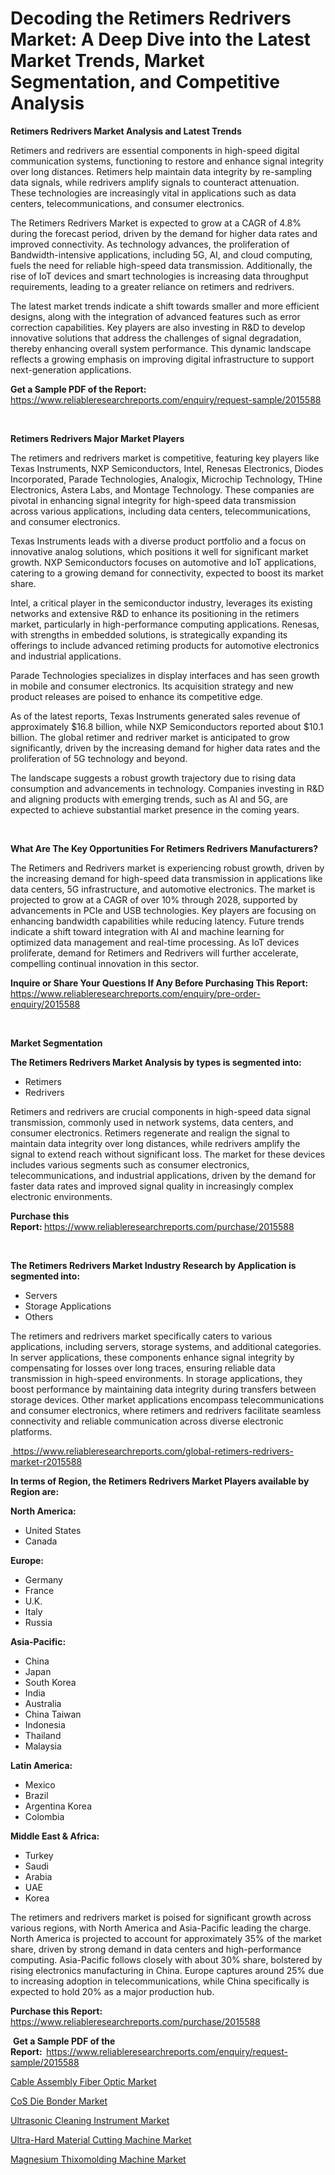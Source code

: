 <p><h1>Decoding the Retimers Redrivers Market: A Deep Dive into the Latest Market Trends, Market Segmentation, and Competitive Analysis</h1></p><p><strong>Retimers Redrivers Market Analysis and Latest Trends</strong></p>
<p><p>Retimers and redrivers are essential components in high-speed digital communication systems, functioning to restore and enhance signal integrity over long distances. Retimers help maintain data integrity by re-sampling data signals, while redrivers amplify signals to counteract attenuation. These technologies are increasingly vital in applications such as data centers, telecommunications, and consumer electronics.</p><p>The Retimers Redrivers Market is expected to grow at a CAGR of 4.8% during the forecast period, driven by the demand for higher data rates and improved connectivity. As technology advances, the proliferation of Bandwidth-intensive applications, including 5G, AI, and cloud computing, fuels the need for reliable high-speed data transmission. Additionally, the rise of IoT devices and smart technologies is increasing data throughput requirements, leading to a greater reliance on retimers and redrivers.</p><p>The latest market trends indicate a shift towards smaller and more efficient designs, along with the integration of advanced features such as error correction capabilities. Key players are also investing in R&D to develop innovative solutions that address the challenges of signal degradation, thereby enhancing overall system performance. This dynamic landscape reflects a growing emphasis on improving digital infrastructure to support next-generation applications.</p></p>
<p><strong>Get a Sample PDF of the Report:&nbsp;</strong> <a href="https://www.reliableresearchreports.com/enquiry/request-sample/2015588?utm_campaign=2286&utm_medium=2&utm_source=Github&utm_content=ia&utm_term=29032025&utm_id=retimers-redrivers">https://www.reliableresearchreports.com/enquiry/request-sample/2015588</a></p>
<p>&nbsp;</p>
<p><strong>Retimers Redrivers Major Market Players</strong></p>
<p><p>The retimers and redrivers market is competitive, featuring key players like Texas Instruments, NXP Semiconductors, Intel, Renesas Electronics, Diodes Incorporated, Parade Technologies, Analogix, Microchip Technology, THine Electronics, Astera Labs, and Montage Technology. These companies are pivotal in enhancing signal integrity for high-speed data transmission across various applications, including data centers, telecommunications, and consumer electronics.</p><p>Texas Instruments leads with a diverse product portfolio and a focus on innovative analog solutions, which positions it well for significant market growth. NXP Semiconductors focuses on automotive and IoT applications, catering to a growing demand for connectivity, expected to boost its market share.</p><p>Intel, a critical player in the semiconductor industry, leverages its existing networks and extensive R&D to enhance its positioning in the retimers market, particularly in high-performance computing applications. Renesas, with strengths in embedded solutions, is strategically expanding its offerings to include advanced retiming products for automotive electronics and industrial applications.</p><p>Parade Technologies specializes in display interfaces and has seen growth in mobile and consumer electronics. Its acquisition strategy and new product releases are poised to enhance its competitive edge.</p><p>As of the latest reports, Texas Instruments generated sales revenue of approximately $16.8 billion, while NXP Semiconductors reported about $10.1 billion. The global retimer and redriver market is anticipated to grow significantly, driven by the increasing demand for higher data rates and the proliferation of 5G technology and beyond.</p><p>The landscape suggests a robust growth trajectory due to rising data consumption and advancements in technology. Companies investing in R&D and aligning products with emerging trends, such as AI and 5G, are expected to achieve substantial market presence in the coming years.</p></p>
<p>&nbsp;</p>
<p><strong>What Are The Key Opportunities For Retimers Redrivers Manufacturers?</strong></p>
<p><p>The Retimers and Redrivers market is experiencing robust growth, driven by the increasing demand for high-speed data transmission in applications like data centers, 5G infrastructure, and automotive electronics. The market is projected to grow at a CAGR of over 10% through 2028, supported by advancements in PCIe and USB technologies. Key players are focusing on enhancing bandwidth capabilities while reducing latency. Future trends indicate a shift toward integration with AI and machine learning for optimized data management and real-time processing. As IoT devices proliferate, demand for Retimers and Redrivers will further accelerate, compelling continual innovation in this sector.</p></p>
<p><strong>Inquire or Share Your Questions If Any Before Purchasing This Report:</strong> <a href="https://www.reliableresearchreports.com/enquiry/pre-order-enquiry/2015588?utm_campaign=2286&utm_medium=2&utm_source=Github&utm_content=ia&utm_term=29032025&utm_id=retimers-redrivers">https://www.reliableresearchreports.com/enquiry/pre-order-enquiry/2015588</a></p>
<p>&nbsp;</p>
<p><strong>Market Segmentation</strong></p>
<p><strong>The Retimers Redrivers Market Analysis by types is segmented into:</strong></p>
<p><ul><li>Retimers</li><li>Redrivers</li></ul></p>
<p><p>Retimers and redrivers are crucial components in high-speed data signal transmission, commonly used in network systems, data centers, and consumer electronics. Retimers regenerate and realign the signal to maintain data integrity over long distances, while redrivers amplify the signal to extend reach without significant loss. The market for these devices includes various segments such as consumer electronics, telecommunications, and industrial applications, driven by the demand for faster data rates and improved signal quality in increasingly complex electronic environments.</p></p>
<p><strong>Purchase this Report:&nbsp;</strong><a href="https://www.reliableresearchreports.com/purchase/2015588?utm_campaign=2286&utm_medium=2&utm_source=Github&utm_content=ia&utm_term=29032025&utm_id=retimers-redrivers">https://www.reliableresearchreports.com/purchase/2015588</a></p>
<p>&nbsp;</p>
<p><strong>The Retimers Redrivers Market Industry Research by Application is segmented into:</strong></p>
<p><ul><li>Servers</li><li>Storage Applications</li><li>Others</li></ul></p>
<p><p>The retimers and redrivers market specifically caters to various applications, including servers, storage systems, and additional categories. In server applications, these components enhance signal integrity by compensating for losses over long traces, ensuring reliable data transmission in high-speed environments. In storage applications, they boost performance by maintaining data integrity during transfers between storage devices. Other market applications encompass telecommunications and consumer electronics, where retimers and redrivers facilitate seamless connectivity and reliable communication across diverse electronic platforms.</p></p>
<p><a href="https://www.reliableresearchreports.com/global-retimers-redrivers-market-r2015588?utm_campaign=2286&utm_medium=2&utm_source=Github&utm_content=ia&utm_term=29032025&utm_id=retimers-redrivers">&nbsp;https://www.reliableresearchreports.com/global-retimers-redrivers-market-r2015588</a></p>
<p><strong>In terms of Region, the Retimers Redrivers Market Players available by Region are:</strong></p>
<p>
    <p> <strong> North America: </strong>
        <ul>
            <li>United States</li>
            <li>Canada</li>
        </ul>
        </p> 
    <p> <strong> Europe: </strong>
        <ul>
            <li>Germany</li>
            <li>France</li>
            <li>U.K.</li>
            <li>Italy</li>
            <li>Russia</li>
        </ul>
        </p> 
    <p> <strong> Asia-Pacific: </strong>
        <ul>
            <li>China</li>
            <li>Japan</li>
            <li>South Korea</li>
            <li>India</li>
            <li>Australia</li>
            <li>China Taiwan</li>
            <li>Indonesia</li>
            <li>Thailand</li>
            <li>Malaysia</li>
        </ul>
        </p> 
    <p> <strong> Latin America: </strong>
        <ul>
            <li>Mexico</li>
            <li>Brazil</li>
            <li>Argentina Korea</li>
            <li>Colombia</li>
        </ul>
        </p> 
    <p> <strong> Middle East & Africa: </strong>
        <ul>
            <li>Turkey</li>
            <li>Saudi</li>
            <li>Arabia</li>
            <li>UAE</li>
            <li>Korea</li>
        </ul>
    </p>
    </p>
<p><p>The retimers and redrivers market is poised for significant growth across various regions, with North America and Asia-Pacific leading the charge. North America is projected to account for approximately 35% of the market share, driven by strong demand in data centers and high-performance computing. Asia-Pacific follows closely with about 30% share, bolstered by rising electronics manufacturing in China. Europe captures around 25% due to increasing adoption in telecommunications, while China specifically is expected to hold 20% as a major production hub.</p></p>
<p><strong>Purchase this Report: </strong><a href="https://www.reliableresearchreports.com/purchase/2015588?utm_campaign=2286&utm_medium=2&utm_source=Github&utm_content=ia&utm_term=29032025&utm_id=retimers-redrivers">https://www.reliableresearchreports.com/purchase/2015588</a></p>
<p>&nbsp;<strong>Get a Sample PDF of the Report:&nbsp;&nbsp;</strong><a href="https://www.reliableresearchreports.com/enquiry/request-sample/2015588?utm_campaign=2286&utm_medium=2&utm_source=Github&utm_content=ia&utm_term=29032025&utm_id=retimers-redrivers">https://www.reliableresearchreports.com/enquiry/request-sample/2015588</a></p>
<p><strong></strong></p>
<p><p><a href="https://github.com/janustabarf2/Market-Research-Report-List-1/blob/main/cable-assembly-fiber-optic-market.md?utm_campaign=2286&utm_medium=2&utm_source=Github&utm_content=ia&utm_term=29032025&utm_id=retimers-redrivers">Cable Assembly Fiber Optic Market</a></p><p><a href="https://github.com/kaganalcinwv/Market-Research-Report-List-1/blob/main/cos-die-bonder-market.md?utm_campaign=2286&utm_medium=2&utm_source=Github&utm_content=ia&utm_term=29032025&utm_id=retimers-redrivers">CoS Die Bonder Market</a></p><p><a href="https://www.linkedin.com/pulse/global-ultrasonic-cleaning-instrument-market-set-grow-despite-itfwc?utm_campaign=2286&utm_medium=2&utm_source=Github&utm_content=ia&utm_term=29032025&utm_id=retimers-redrivers">Ultrasonic Cleaning Instrument Market</a></p><p><a href="https://www.linkedin.com/pulse/deep-dive-ultra-hard-material-cutting-machine-market-future-u8pdf?utm_campaign=2286&utm_medium=2&utm_source=Github&utm_content=ia&utm_term=29032025&utm_id=retimers-redrivers">Ultra-Hard Material Cutting Machine Market</a></p><p><a href="https://www.linkedin.com/pulse/future-magnesium-thixomolding-machine-latest-trends-development-roucf?utm_campaign=2286&utm_medium=2&utm_source=Github&utm_content=ia&utm_term=29032025&utm_id=retimers-redrivers">Magnesium Thixomolding Machine Market</a></p></p>
